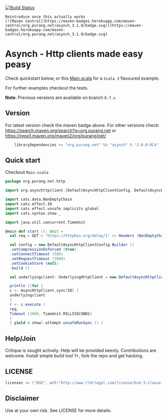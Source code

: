 [![Build Status](https://travis-ci.com/ppurang/asynch.svg?branch=scala3)](https://travis-ci.com/ppurang/asynch)

```
Reintroduce once this actually works
[![Maven Central](https://maven-badges.herokuapp.com/maven-central/org.purang.net/asynch_3.1.0/badge.svg)](https://maven-badges.herokuapp.com/maven-central/org.purang.net/asynch_3.1.0/badge.svg)
```

# Asynch - Http clients made easy peasy

Check quickstart below, or this [Main.scala](https://github.com/ppurang/asynch/blob/main/src/main/scala-3/org/purang/net/http/Main.scala) for a `Scala 3` flavoured example.

For further examples checkout the tests.

**Note**: Previous versions are available on branch `0.7.x`

## Version

For latest version check the maven badge above. For other versions check: https://search.maven.org/search?q=org.purang.net  or https://repo1.maven.org/maven2/org/purang/net/

```scala
    libraryDependencies += "org.purang.net" %% "asynch" % "3.0.0-RC4"
```



## Quick start

Checkout `Main.scala`

```scala
package org.purang.net.http

import org.asynchttpclient.{DefaultAsyncHttpClientConfig, DefaultAsyncHttpClient, AsyncHttpClient => UnderlyingHttpClient}

import cats.data.NonEmptyChain
import cats.effect.IO
import cats.effect.unsafe.implicits.global
import cats.syntax.show._

import java.util.concurrent.TimeUnit

@main def start (): Unit =
  val req = GET > "https://httpbin.org/delay/1" >> Headers (NonEmptyChain (Accept (ApplicationJson) ) )

  val config = new DefaultAsyncHttpClientConfig.Builder ()
  .setCompressionEnforced (true)
  .setConnectTimeout (500)
  .setRequestTimeout (3000)
  .setCookieStore (null)
  .build ()

  val underlyingclient: UnderlyingHttpClient = new DefaultAsyncHttpClient (config)

  println ((for {
  c <- AsyncHttpClient.sync[IO] (
  underlyingclient
  )
  r <- c.execute (
  req,
  Timeout (2000, TimeUnit.MILLISECONDS)
  )
  } yield r.show).attempt.unsafeRunSync () )
```

## Help/Join

Critique is sought actively. Help will be provided keenly. Contributions are welcome. Install simple build tool 1+, fork the repo and get hacking.

## LICENSE

```scala
licenses += ("BSD", url("http://www.tldrlegal.com/license/bsd-3-clause-license-%28revised%29"))
```

## Disclaimer

Use at your own risk. See LICENSE for more details.
